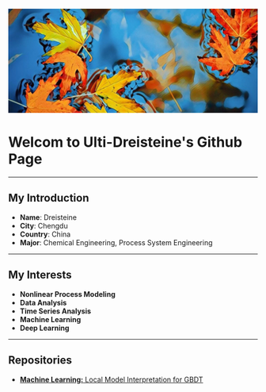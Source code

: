 <script type="text/x-mathjax-config">
    MathJax.Hub.Config({
      tex2jax: {
        skipTags: ['script', 'noscript', 'style', 'textarea', 'pre'],
        inlineMath: [['$','$']]
      }
    });
</script>
<script src="https://cdn.mathjax.org/mathjax/latest/MathJax.js?config=TeX-AMS-MML_HTMLorMML" type="text/javascript"></script>


![封面](img/wall_paper.jpg)


# Welcom to Ulti-Dreisteine's Github Page
***

## My Introduction
* **Name**: Dreisteine
* **City**: Chengdu
* **Country**: China
* **Major**: Chemical Engineering, Process System Engineering

***
## My Interests
* **Nonlinear Process Modeling**
* **Data Analysis**
* **Time Series Analysis**
* **Machine Learning**
* **Deep Learning**

***
## Repositories
* [**Machine Learning:** Local Model Interpretation for GBDT](https://ulti-dreisteine.github.io/local-interpretation-for-gbdt/)
